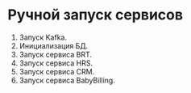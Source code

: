 # Ручной запуск сервисов

1. Запуск Kafka.
2. Инициализация БД.
3. Запуск сервиса BRT.
4. Запуск сервиса HRS. 
5. Запуск сервиса CRM.
6. Запуск сервиса BabyBilling.